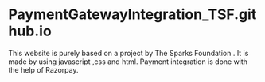 # PaymentGatewayIntegration_TSF.github.io

This website is purely based on a project by The Sparks Foundation .
It is made by using javascript ,css and html.
Payment integration is done with the help of Razorpay.
